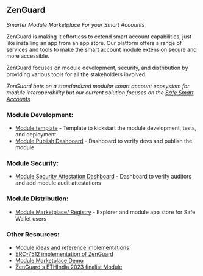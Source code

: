 ## ZenGuard
_Smarter Module Marketplace For your Smart Accounts_

ZenGuard is making it effortless to extend smart account capabilities, just like installing an app from an app store. 
Our platform offers a range of services and tools to make the smart account module extension secure and more accessible.

ZenGuard focuses on module development, security, and distribution by providing various tools for all the stakeholders involved.

_ZenGuard bets on a standardized modular smart account ecosystem for module interoperability but our current solution focuses on the [Safe Smart Accounts](https://github.com/safe-global/safe-smart-account)_

### Module Development:
- [Module template](https://github.com/zenguardxyz/module-template) - Template to kickstart the module development, tests, and deployment
- [Module Publish Dashboard](https://dashboard.zenguard.xyz) - Dashboard to verify devs and publish the module


### Module Security:
- [Module Security Attestation Dashboard](https://dashboard.zenguard.xyz) - Dashboard to verify auditors and add module audit attestations

### Module Distribution:
- [Module Marketplace/ Registry](https://github.com/zenguardxyz/explore) - Explorer and module app store for Safe Wallet users

### Other Resources:
- [Module ideas and reference implementations](notes.zenguard.xyz/module-research)
- [ERC-7512 implementation of ZenGuard](https://7512.zenguard.xyz/)
- [Module Marketplace Demo](https://youtu.be/myIRwe1k3y8)
- [ZenGuard's ETHIndia 2023 finalist Module](https://github.com/zenguardxyz/safe2link)
